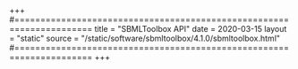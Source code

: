 +++
#=====================================================================
title = "SBMLToolbox API"
date = 2020-03-15
layout = "static"
source = "/static/software/sbmltoolbox/4.1.0/sbmltoolbox.html"
#=====================================================================
+++
